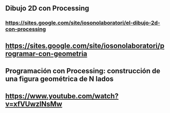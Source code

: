 ## Dibujo 2D con Processing
### https://sites.google.com/site/iosonolaboratori/el-dibujo-2d-con-processing
## https://sites.google.com/site/iosonolaboratori/programar-con-geometria

## Programación con Processing: construcción de una figura geométrica de N lados
## https://www.youtube.com/watch?v=xfVUwzlNsMw

